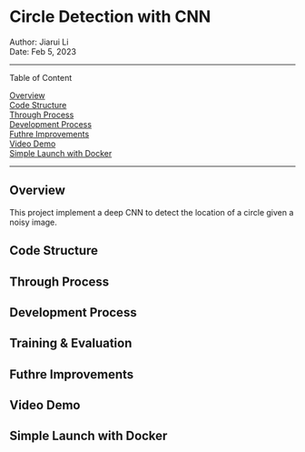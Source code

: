 # Circle Detection with CNN

Author: Jiarui Li <br/>
Date: Feb 5, 2023

-----
Table of Content

[Overview](#overview)<br/>
[Code Structure](#struct)<br/>
[Through Process](#thought)<br/>
[Development Process](#dev)<br/>
[Futhre Improvements](#improve)<br/>
[Video Demo](#video)<br/>
[Simple Launch with Docker](#docker)<br/>
<!-- [Problems Encountered](video) -->

------

## Overview<a id="overview"></a>
This project implement a deep CNN to detect the location of a circle given a noisy image. 
<!-- start code -->
<!-- my work -->
<!-- final results -->

## Code Structure<a id="struct"></a>
<!-- how the final code works and what are each components -->
<!-- what's the design -->

## Through Process<a id="thought"></a>
<!-- what did I do before starting this project -->
<!-- Dataset analysis: dataset size -->

## Development Process<a id="dev"></a>
<!-- what procedure I followed -->
<!-- preprocessing -->
<!-- Architecture -->

## Training & Evaluation<a id="train_eval"></a>
<!-- Metrics -->
<!-- Architecture & Hyperparameter Tunning -->
<!-- Figure & Interative Evaluation -->

## Futhre Improvements<a id="improve"></a>
<!-- what is the next possible point to improve -->

## Video Demo<a id="video"></a>
<!-- YouTube Video -->

## Simple Launch with Docker<a id="docker"></a>
<!-- Run the notebook with docker -->

<!-- ## Problems Encountered -->
<!--  -->
